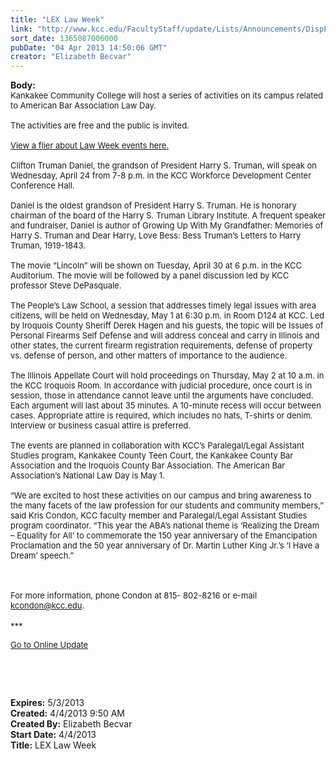 ```yaml
---
title: "LEX Law Week"
link: "http://www.kcc.edu/FacultyStaff/update/Lists/Announcements/DispForm.aspx?ID=1052"
sort_date: 1365087006000
pubDate: "04 Apr 2013 14:50:06 GMT"
creator: "Elizabeth Becvar"
---
```


<div><b>Body:</b> <div class="ExternalClassB00F482D65C64052AF6A0281CD7CA9EA">
<div><font size="2">Kankakee Community College will host a series of activities on its campus related to American Bar Association Law Day.</font></div><font size="2">
<div><br />The activities are free and the public is invited.</div>
<div> </div>
<div><a href="/FacultyStaff/update/Documents/Law_Week-flyer.pdf">View a flier about Law Week events here.</a> </div>
<div><br />Clifton Truman Daniel, the grandson of President Harry S. Truman, will speak on Wednesday, April 24 from 7-8 p.m. in the KCC Workforce Development Center Conference Hall.</font></div>
<div><font size="2"><br />Daniel is the oldest grandson of President Harry S. Truman. He is honorary chairman of the board of the Harry S. Truman Library Institute. A frequent speaker and fundraiser, Daniel is author of Growing Up With My Grandfather: Memories of Harry S. Truman and Dear Harry, Love Bess: Bess Truman’s Letters to Harry Truman, 1919-1843.</font></div><font size="2">
<div><br />The movie “Lincoln” will be shown on Tuesday, April 30 at 6 p.m. in the KCC Auditorium. The movie will be followed by a panel discussion led by KCC professor Steve DePasquale.</div>
<div><br />The People’s Law School, a session that addresses timely legal issues with area citizens, will be held on Wednesday, May 1 at 6:30 p.m. in Room D124 at KCC. Led by Iroquois County Sheriff Derek Hagen and his guests, the topic will be Issues of Personal Firearms Self Defense and will address conceal and carry in Illinois and other states, the current firearm registration requirements, defense of property vs. defense of person, and other matters of importance to the audience.</div>
<div><br />The Illinois Appellate Court will hold proceedings on Thursday, May 2 at 10 a.m. in the KCC Iroquois Room. In accordance with judicial procedure, once court is in session, those in attendance cannot leave until the arguments have concluded. Each argument will last about 35 minutes. A 10-minute recess will occur between cases. Appropriate attire is required, which includes no hats, T-shirts or denim. Interview or business casual attire is preferred.</div>
<div><br />The events are planned in collaboration with KCC’s Paralegal/Legal Assistant Studies program, Kankakee County Teen Court, the Kankakee County Bar Association and the Iroquois County Bar Association. The American Bar Association’s National Law Day is May 1.</div>
<div><br />“We are excited to host these activities on our campus and bring awareness to the many facets of the law profession for our students and community members,” said Kris Condon, KCC faculty member and Paralegal/Legal Assistant Studies program coordinator. “This year the ABA’s national theme is ‘Realizing the Dream – Equality for All’ to commemorate the 150 year anniversary of the Emancipation Proclamation and the 50 year anniversary of Dr. Martin Luther King Jr.’s ‘I Have a Dream’ speech.”</div>
<div> </div>
<div> </div>
<div><br />For more information, phone Condon at 815- 802-8216 or e-mail </font><a href="mailto:kcondon@kcc.edu"><font size="2">kcondon@kcc.edu</font></a><font size="2">.</font></div>
<div><font size="2"></font> </div>
<div><font size="2">***</font></div>
<p><font size="2"><a href="/FacultyStaff/update/Pages/dailyupdate.aspx">Go to Online Update</a></font><font size="2"></font></p>
<p><font size="2"> </p>
<div><br /> </font></div></div></div>
<div><b>Expires:</b> 5/3/2013</div>
<div><b>Created:</b> 4/4/2013 9:50 AM</div>
<div><b>Created By:</b> Elizabeth Becvar</div>
<div><b>Start Date:</b> 4/4/2013</div>
<div><b>Title:</b> LEX Law Week</div>
